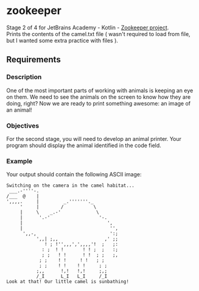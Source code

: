 # zookeeper
Stage 2 of 4 for JetBrains Academy - Kotlin - [Zookeeper project](https://hyperskill.org/projects/196/stages/976/implement).   
Prints the contents of the camel.txt file ( wasn't required to load from file, but I wanted some extra practice with files ).
## Requirements
### Description
One of the most important parts of working with animals is keeping an eye on them. We need to see the animals on the screen to know how they are doing, right? Now we are ready to print something awesome: an image of an animal!
### Objectives
For the second stage, you will need to develop an animal printer. Your program should display the animal identified in the code field.
### Example
Your output should contain the following ASCII image:
```
Switching on the camera in the camel habitat...
 ___.-''''-.
/___  @    |
',,,,.     |         _.'''''''._
     '     |        /           \
     |     \    _.-'             \
     |      '.-'                  '-.
     |                               ',
     |                                '',
      ',,-,                           ':;
           ',,| ;,,                 ,' ;;
              ! ; !'',,,',',,,,'!  ;   ;:
             : ;  ! !       ! ! ;  ;   :;
             ; ;   ! !      ! !  ; ;   ;,
            ; ;    ! !     ! !   ; ;
            ; ;    ! !    ! !     ; ;
           ;,,      !,!   !,!     ;,;
           /_I      L_I   L_I     /_I
Look at that! Our little camel is sunbathing!
```
